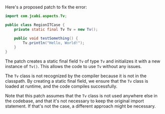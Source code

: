 Here's a proposed patch to fix the error:
```java
import com.jcabi.aspects.Tv;

public class RegionITCase {
    private static final Tv Tv = new Tv();

    public void testSomething() {
        Tv.println("Hello, World!");
    }
}
```
The patch creates a static final field `Tv` of type `Tv` and initializes it with a new instance of `Tv()`. This allows the code to use `Tv` without any issues.

The `Tv` class is not recognized by the compiler because it is not in the classpath. By creating a static final field, we ensure that the `Tv` class is loaded at runtime, and the code compiles successfully.

Note that this patch assumes that the `Tv` class is not used anywhere else in the codebase, and that it's not necessary to keep the original import statement. If that's not the case, a different approach might be necessary.